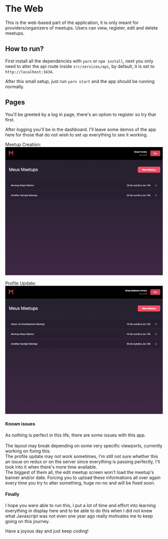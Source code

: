 # The Web

This is the web-based part of the application, it is only meant for providers/organizers of meetups. Users can view, register, edit and delete meetups.

## How to run?

First install all the dependencies with `yarn` or `npm install`, next you only need to alter the api route inside `src/services/api`, by default, it is set to `http://localhost:3434`.

After this small setup, just run `yarn start` and the app should be running normally.

## Pages

You'll be greeted by a log in page, there's an option to register so try that first.

After logging you'll be in the dashboard. I'll leave some demos of the app here for those that do not wish to set up everything to see it working.
<br />

Meetup Creation: 
<br />
![Profile demo](../demos/meetupWeb.gif)

Profile Update:
<br />
![Profile demo](../demos/profileWeb.gif)

#### Known issues

As nothing is perfect in this life, there are some issues with this app.<br /><br />
The layout may break depending on some very specific viewports, currently working on fixing this.<br />
The profile update may not work sometimes, I'm still not sure whether this an issue on redux or on the server since everything is passing perfectly, I'll look into it when there's more time available. <br />
The biggest of them all, the edit meetup screen won't load the meetup's banner and/or date. Forcing you to upload these informations all over again every time you try to alter something, huge no-no and will be fixed soon.

#### Finally

I hope you were able to run this, I put a lot of time and effort into learning everything in display here and to be able to do this when I did not knew what Javascript was not even one year ago really motivates me to keep going on this journey.

Have a joyous day and just keep coding!
